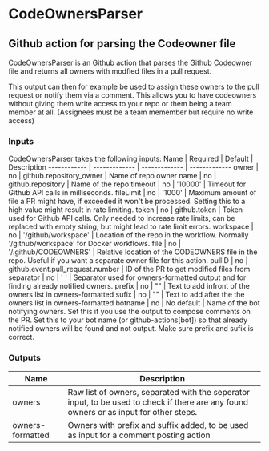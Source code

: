 # CodeOwnersParser
## Github action for parsing the Codeowner file
CodeOwnersParser is an Github action that parses the Github [Codeowner](https://docs.github.com/en/repositories/managing-your-repositorys-settings-and-features/customizing-your-repository/about-code-owners)
file and returns all owners with modfied files in a pull request.

This output can then for example be used to assign these owners to the pull request or notify them via a comment.
This allows you to have codeowners without giving them write access to your repo or them being a team member at all. (Assignees must be a team memember but require no write access)

### Inputs
CodeOwnersParser takes the following inputs:
Name | Required | Default | Description
------------ | ------------- | ------------- | -------------
owner | no | github.repository_owner | Name of repo owner
name | no | github.repository | Name of the repo
timeout | no | '10000' | Timeout for Github API calls in milliseconds.
fileLimit | no | '1000' | Maximum amount of file a PR might have, if exceeded it won't be processed. Setting this to a high value might result in rate limiting.
token | no | github.token | Token used for Github API calls. Only needed to increase rate limits, can be replaced with empty string, but might lead to rate limit errors.
workspace | no | '/github/workspace' | Location of the repo in the workflow. Normally '/github/workspace' for Docker workflows.
file | no | '/.github/CODEOWNERS' | Relative location of the CODEOWNERS file in the repo. Useful if you want a separate owner file for this action.
pullID | no | github.event.pull_request.number | ID of the PR to get modified files from
separator | no | ' ' | Separator used for owners-formatted output and for finding already notified owners.
prefix | no | "" | Text to add infront of the owners list in owners-formatted
sufix | no | "" | Text to add after the the owners list in owners-formatted
botname | no | No default | Name of the bot notifying owners. Set this if you use the output to compose comments on the PR. Set this to your bot name (or github-actions[bot]) so that already notified owners will be found and not output. Make sure prefix and sufix is correct.

### Outputs
Name | Description
------------ | -------------
owners | Raw list of owners, separated with the seperator input, to be used to check if there are any found owners or as input for other steps.
owners-formatted | Owners with prefix and suffix added, to be used as input for a comment posting action
